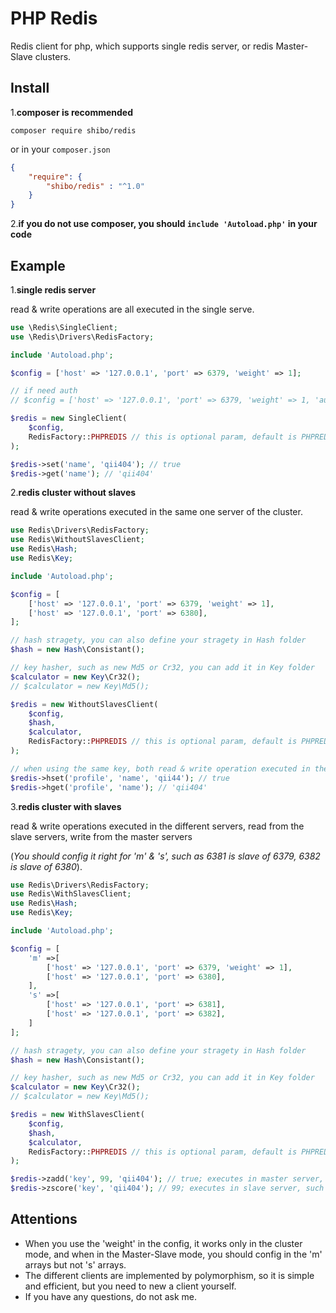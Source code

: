 # PHP Redis
Redis client for php, which supports single redis server, or redis Master-Slave clusters.


## Install

1.**composer is recommended**

`composer require shibo/redis`

or in your `composer.json`

```json
{
    "require": {
        "shibo/redis" : "^1.0"
    }
}
```

2.**if you do not use composer, you should `include 'Autoload.php'` in your code**


## Example

1.**single redis server**

read & write operations are all executed in the single serve.

```php
use \Redis\SingleClient;
use \Redis\Drivers\RedisFactory;

include 'Autoload.php';

$config = ['host' => '127.0.0.1', 'port' => 6379, 'weight' => 1];

// if need auth
// $config = ['host' => '127.0.0.1', 'port' => 6379, 'weight' => 1, 'auth' => 'qii'];

$redis = new SingleClient(
    $config,
    RedisFactory::PHPREDIS // this is optional param, default is PHPREDIS driver
);

$redis->set('name', 'qii404'); // true
$redis->get('name'); // 'qii404'
```

2.**redis cluster without slaves**

read & write operations executed in the same one server of the cluster.

```php
use Redis\Drivers\RedisFactory;
use Redis\WithoutSlavesClient;
use Redis\Hash;
use Redis\Key;

include 'Autoload.php';

$config = [
    ['host' => '127.0.0.1', 'port' => 6379, 'weight' => 1],
    ['host' => '127.0.0.1', 'port' => 6380],
];

// hash stragety, you can also define your stragety in Hash folder
$hash = new Hash\Consistant();

// key hasher, such as new Md5 or Cr32, you can add it in Key folder
$calculator = new Key\Cr32();
// $calculator = new Key\Md5();

$redis = new WithoutSlavesClient(
    $config,
    $hash,
    $calculator,
    RedisFactory::PHPREDIS // this is optional param, default is PHPREDIS driver
);

// when using the same key, both read & write operation executed in the same server, such as port 6379
$redis->hset('profile', 'name', 'qii44'); // true
$redis->hget('profile', 'name'); // 'qii404'
```

3.**redis cluster with slaves**

read & write operations executed in the different servers, read from the slave servers, write from the master servers

(*You should config it right for 'm' & 's', such as 6381 is slave of 6379, 6382 is slave of 6380*).

```php
use Redis\Drivers\RedisFactory;
use Redis\WithSlavesClient;
use Redis\Hash;
use Redis\Key;

include 'Autoload.php';

$config = [
    'm' =>[
        ['host' => '127.0.0.1', 'port' => 6379, 'weight' => 1],
        ['host' => '127.0.0.1', 'port' => 6380],
    ],
    's' =>[
        ['host' => '127.0.0.1', 'port' => 6381],
        ['host' => '127.0.0.1', 'port' => 6382],
    ]
];

// hash stragety, you can also define your stragety in Hash folder
$hash = new Hash\Consistant();

// key hasher, such as new Md5 or Cr32, you can add it in Key folder
$calculator = new Key\Cr32();
// $calculator = new Key\Md5();

$redis = new WithSlavesClient(
    $config,
    $hash,
    $calculator,
    RedisFactory::PHPREDIS // this is optional param, default is PHPREDIS driver
);

$redis->zadd('key', 99, 'qii404'); // true; executes in master server, such as port 6379
$redis->zscore('key', 'qii404'); // 99; executes in slave server, such as port 6381
```

## Attentions

- When you use the 'weight' in the config, it works only in the cluster mode, and when in the Master-Slave mode, you should config in the 'm' arrays but not 's' arrays.
- The different clients are implemented by polymorphism, so it is simple and efficient, but you need to new a client yourself.
- If you have any questions, do not ask me.
